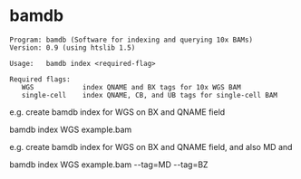 # bamdb

    Program: bamdb (Software for indexing and querying 10x BAMs)
    Version: 0.9 (using htslib 1.5)

    Usage:   bamdb index <required-flag>

    Required flags:
       WGS            index QNAME and BX tags for 10x WGS BAM 
       single-cell    index QNAME, CB, and UB tags for single-cell BAM


e.g. create bamdb index for WGS on BX and QNAME field

bamdb index WGS example.bam

e.g. create bamdb index for WGS on BX and QNAME field, and also MD and 

bamdb index WGS example.bam  --tag=MD --tag=BZ
